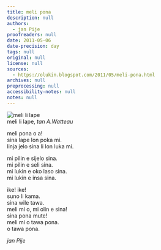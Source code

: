 ```yaml
---
title: meli pona
description: null
authors:
  - jan Pije
proofreaders: null
date: 2011-05-06
date-precision: day
tags: null
original: null
license: null
sources:
  - https://olukin.blogspot.com/2011/05/meli-pona.html
archives: null
preprocessing: null
accessibility-notes: null
notes: null
---
```


<!-- "Nymph and Satyr" by Jean-Antoine Watteau (https://commons.wikimedia.org/wiki/File:Watteau_Jupiter_und_Antiope_Detail_2.jpg). Public Domain. -->
![meli li lape](https://upload.wikimedia.org/wikipedia/commons/5/5a/Watteau_Jupiter_und_Antiope_Detail_2.jpg)  \
meli li lape, *tan A.Watteau*

meli pona o a!  \
sina lape lon poka mi.  \
linja jelo sina li lon luka mi.

mi pilin e sijelo sina.  \
mi pilin e seli sina.  \
mi lukin e oko laso sina.  \
mi lukin e insa sina.

ike! ike!  \
suno li kama.  \
sina wile tawa.  \
meli mi o, mi olin e sina!  \
sina pona mute!  \
meli mi o tawa pona.  \
o tawa pona.

*jan Pije*
